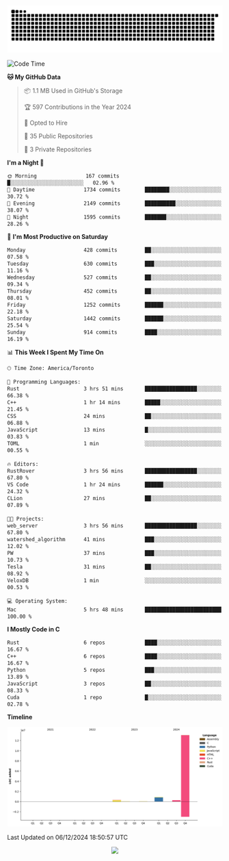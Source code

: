 <picture>
  <source media="(prefers-color-scheme: dark)" srcset="https://raw.githubusercontent.com/kkli08/kkli08/output/github-contribution-grid-snake-dark.svg">
  <source media="(prefers-color-scheme: light)" srcset="https://raw.githubusercontent.com/kkli08/kkli08/output/github-contribution-grid-snake.svg">
  <img alt="github contribution grid snake animation" src="https://raw.githubusercontent.com/kkli08/kkli08/output/github-contribution-grid-snake.svg">
</picture>


<!--START_SECTION:waka-->
![Code Time](http://img.shields.io/badge/Code%20Time-103%20hrs%2040%20mins-blue)

**🐱 My GitHub Data** 

> 📦 1.1 MB Used in GitHub's Storage 
 > 
> 🏆 597 Contributions in the Year 2024
 > 
> 💼 Opted to Hire
 > 
> 📜 35 Public Repositories 
 > 
> 🔑 3 Private Repositories 
 > 
**I'm a Night 🦉** 

```text
🌞 Morning                167 commits         █░░░░░░░░░░░░░░░░░░░░░░░░   02.96 % 
🌆 Daytime                1734 commits        ████████░░░░░░░░░░░░░░░░░   30.72 % 
🌃 Evening                2149 commits        ██████████░░░░░░░░░░░░░░░   38.07 % 
🌙 Night                  1595 commits        ███████░░░░░░░░░░░░░░░░░░   28.26 % 
```
📅 **I'm Most Productive on Saturday** 

```text
Monday                   428 commits         ██░░░░░░░░░░░░░░░░░░░░░░░   07.58 % 
Tuesday                  630 commits         ███░░░░░░░░░░░░░░░░░░░░░░   11.16 % 
Wednesday                527 commits         ██░░░░░░░░░░░░░░░░░░░░░░░   09.34 % 
Thursday                 452 commits         ██░░░░░░░░░░░░░░░░░░░░░░░   08.01 % 
Friday                   1252 commits        ██████░░░░░░░░░░░░░░░░░░░   22.18 % 
Saturday                 1442 commits        ██████░░░░░░░░░░░░░░░░░░░   25.54 % 
Sunday                   914 commits         ████░░░░░░░░░░░░░░░░░░░░░   16.19 % 
```


📊 **This Week I Spent My Time On** 

```text
🕑︎ Time Zone: America/Toronto

💬 Programming Languages: 
Rust                     3 hrs 51 mins       █████████████████░░░░░░░░   66.38 % 
C++                      1 hr 14 mins        █████░░░░░░░░░░░░░░░░░░░░   21.45 % 
CSS                      24 mins             ██░░░░░░░░░░░░░░░░░░░░░░░   06.88 % 
JavaScript               13 mins             █░░░░░░░░░░░░░░░░░░░░░░░░   03.83 % 
TOML                     1 min               ░░░░░░░░░░░░░░░░░░░░░░░░░   00.55 % 

🔥 Editors: 
RustRover                3 hrs 56 mins       █████████████████░░░░░░░░   67.80 % 
VS Code                  1 hr 24 mins        ██████░░░░░░░░░░░░░░░░░░░   24.32 % 
CLion                    27 mins             ██░░░░░░░░░░░░░░░░░░░░░░░   07.89 % 

🐱‍💻 Projects: 
web_server               3 hrs 56 mins       █████████████████░░░░░░░░   67.80 % 
watershed_algorithm      41 mins             ███░░░░░░░░░░░░░░░░░░░░░░   12.02 % 
PW                       37 mins             ███░░░░░░░░░░░░░░░░░░░░░░   10.73 % 
Tesla                    31 mins             ██░░░░░░░░░░░░░░░░░░░░░░░   08.92 % 
VeloxDB                  1 min               ░░░░░░░░░░░░░░░░░░░░░░░░░   00.53 % 

💻 Operating System: 
Mac                      5 hrs 48 mins       █████████████████████████   100.00 % 
```

**I Mostly Code in C** 

```text
Rust                     6 repos             ████░░░░░░░░░░░░░░░░░░░░░   16.67 % 
C++                      6 repos             ████░░░░░░░░░░░░░░░░░░░░░   16.67 % 
Python                   5 repos             ███░░░░░░░░░░░░░░░░░░░░░░   13.89 % 
JavaScript               3 repos             ██░░░░░░░░░░░░░░░░░░░░░░░   08.33 % 
Cuda                     1 repo              █░░░░░░░░░░░░░░░░░░░░░░░░   02.78 % 
```



**Timeline**

![Lines of Code chart](https://raw.githubusercontent.com/kkli08/kkli08/main/assets/bar_graph.png)


 Last Updated on 06/12/2024 18:50:57 UTC
<!--END_SECTION:waka-->


<div align="center">
    <img  src="https://github-readme-streak-stats.herokuapp.com/?user=kkli08&theme=cobalt" />
</div>

<br/>
<br/>
<br/>
